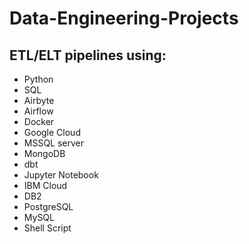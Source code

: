 # Data-Engineering-Projects

## ETL/ELT pipelines using:

* Python 
* SQL  
* Airbyte 
* Airflow 
* Docker 
* Google Cloud 
* MSSQL server 
* MongoDB 
* dbt 
* Jupyter Notebook 
* IBM Cloud
* DB2
* PostgreSQL
* MySQL
* Shell Script

